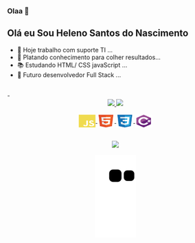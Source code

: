 ### Olaa 👋

## Olá eu Sou Heleno Santos do Nascimento

- 🔭 Hoje trabalho com suporte TI ...
- 🌱 Platando conhecimento para colher resultados...
- 📚 Estudando HTML/ CSS javaScript ...
- 🤞  Futuro desenvolvedor Full Stack ...
<br>
- <div align="center">
  <a href="https://github.com/HelenoNascimento">
  <img height="160em" src="https://github-readme-stats.vercel.app/api?username=HelenoNascimento&show_icons=true&theme=dracula&include_all_commits=true&count_private=true"/>
  <img height="160em" src="https://github-readme-stats.vercel.app/api/top-langs/?username=HelenoNascimento&layout=compact&langs_count=7&theme=dracula"/>
</div>
<div style="display: inline_block" align="center"><br>
  <img align="center" alt="Rafa-Js" height="30" width="40" src="https://raw.githubusercontent.com/devicons/devicon/master/icons/javascript/javascript-plain.svg">
  <img align="center" alt="Rafa-HTML" height="30" width="40" src="https://raw.githubusercontent.com/devicons/devicon/master/icons/html5/html5-original.svg">
  <img align="center" alt="Rafa-CSS" height="30" width="40" src="https://raw.githubusercontent.com/devicons/devicon/master/icons/css3/css3-original.svg">
  <img align="center" alt="Rafa-Csharp" height="30" width="40" src="https://raw.githubusercontent.com/devicons/devicon/master/icons/csharp/csharp-original.svg">
   
</div>
 
 <br>
<div align="center"> 

  <a href="https://www.linkedin.com/in/heleno-santos-b2b07a132/" target="_blank"><img src="https://img.shields.io/badge/-LinkedIn-%230077B5?style=for-the-badge&logo=linkedin&logoColor=white" target="_blank"></a> 
 
</div>

<div align="center">
  
  ![Snake animation](https://github.com/HelenoNascimento/HelenoNascimento/blob/output/github-contribution-grid-snake.svg)
  
</div>
